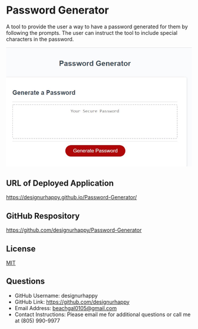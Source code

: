 # Password Generator
A tool to provide the user a way to have a password generated for them by following the prompts. The user can instruct the tool to include special characters in the password.

![ScreenShot](./Password-Generator.JPG)


## URL of Deployed Application
https://designurhappy.github.io/Password-Generator/

## GitHub Respository
https://github.com/designurhappy/Password-Generator


## License
[MIT](https://choosealicense.com/licenses/mit/)


## Questions
* GitHub Username: designurhappy
* GitHub Link: https://github.com/designurhappy
* Email Address: beachgal0105@gmail.com
* Contact Instructions: Please email me for additional questions or call me at (805) 990-9977



